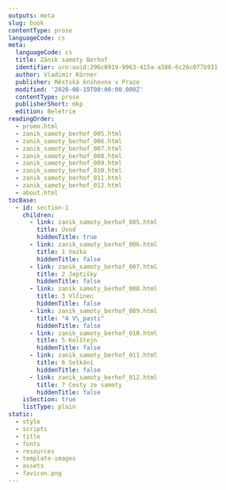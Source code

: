 ```yaml
---
outputs: meta
slug: book
contentType: prose
languageCode: cs
meta:
  languageCode: cs
  title: Zánik samoty Berhof
  identifier: urn:uuid:296c0919-9963-415a-a386-6c26c077b931
  author: Vladimír Körner
  publisher: Městská knihovna v Praze
  modified: '2020-08-19T00:00:00.000Z'
  contentType: prose
  publisherShort: mkp
  edition: Beletrie
readingOrder:
  - promo.html
  - zanik_samoty_berhof_005.html
  - zanik_samoty_berhof_006.html
  - zanik_samoty_berhof_007.html
  - zanik_samoty_berhof_008.html
  - zanik_samoty_berhof_009.html
  - zanik_samoty_berhof_010.html
  - zanik_samoty_berhof_011.html
  - zanik_samoty_berhof_012.html
  - about.html
tocBase:
  - id: section-1
    children:
      - link: zanik_samoty_berhof_005.html
        title: Úvod
        hiddenTitle: true
      - link: zanik_samoty_berhof_006.html
        title: 1 Vozka
        hiddenTitle: false
      - link: zanik_samoty_berhof_007.html
        title: 2 Jeptišky
        hiddenTitle: false
      - link: zanik_samoty_berhof_008.html
        title: 3 Vlčinec
        hiddenTitle: false
      - link: zanik_samoty_berhof_009.html
        title: "4 V\_pasti"
        hiddenTitle: false
      - link: zanik_samoty_berhof_010.html
        title: 5 Kolštejn
        hiddenTitle: false
      - link: zanik_samoty_berhof_011.html
        title: 6 Setkání
        hiddenTitle: false
      - link: zanik_samoty_berhof_012.html
        title: 7 Cesty ze samoty
        hiddenTitle: false
    isSection: true
    listType: plain
static:
  - style
  - scripts
  - title
  - fonts
  - resources
  - template-images
  - assets
  - favicon.png
---
```


